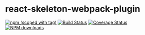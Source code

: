 react-skeleton-webpack-plugin
=========

[![npm (scoped with tag)](https://img.shields.io/npm/v/react-skeleton-webpack-plugin.svg)](https://npmjs.com/package/react-skeleton-webpack-plugin)
[![Build Status](https://api.travis-ci.org/lavas-project/react-skeleton-webpack-plugin.svg?branch=master)](https://travis-ci.org/lavas-project/react-skeleton-webpack-plugin)
[![Coverage Status](https://coveralls.io/repos/github/lavas-project/react-skeleton-webpack-plugin/badge.svg?branch=master)](https://coveralls.io/github/lavas-project/react-skeleton-webpack-plugin)
[![NPM downloads](https://img.shields.io/npm/dm/react-skeleton-webpack-plugin.svg)](https://npmjs.com/package/react-skeleton-webpack-plugin)
